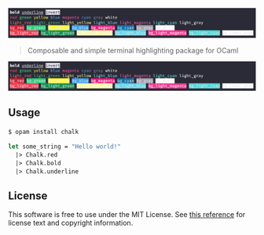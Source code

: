 <div align="center">
  <img src="assets/example.png" />
</div>

> Composable and simple terminal highlighting package for OCaml

<img src="assets/example.png" />

## Usage

```
$ opam install chalk
```

```ocaml
let some_string = "Hello world!"
  |> Chalk.red
  |> Chalk.bold
  |> Chalk.underline
```

## License

This software is free to use under the MIT License. See [this reference](https://opensource.org/licenses/MIT) for license text and copyright information.
